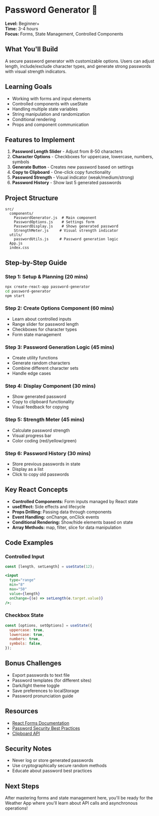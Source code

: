 # Password Generator 🔐

**Level:** Beginner+  
**Time:** 3-4 hours  
**Focus:** Forms, State Management, Controlled Components

## What You'll Build

A secure password generator with customizable options. Users can adjust length, include/exclude character types, and generate strong passwords with visual strength indicators.

## Learning Goals

- Working with forms and input elements
- Controlled components with useState
- Handling multiple state variables
- String manipulation and randomization
- Conditional rendering
- Props and component communication

## Features to Implement

1. **Password Length Slider** - Adjust from 8-50 characters
2. **Character Options** - Checkboxes for uppercase, lowercase, numbers, symbols
3. **Generate Button** - Creates new password based on settings
4. **Copy to Clipboard** - One-click copy functionality
5. **Password Strength** - Visual indicator (weak/medium/strong)
6. **Password History** - Show last 5 generated passwords

## Project Structure

```
src/
  components/
    PasswordGenerator.js  # Main component
    PasswordOptions.js    # Settings form
    PasswordDisplay.js    # Shows generated password
    StrengthMeter.js     # Visual strength indicator
  utils/
    passwordUtils.js     # Password generation logic
  App.js
  index.css
```

## Step-by-Step Guide

### Step 1: Setup & Planning (20 mins)

```bash
npx create-react-app password-generator
cd password-generator
npm start
```

### Step 2: Create Options Component (60 mins)

- Learn about controlled inputs
- Range slider for password length
- Checkboxes for character types
- Form state management

### Step 3: Password Generation Logic (45 mins)

- Create utility functions
- Generate random characters
- Combine different character sets
- Handle edge cases

### Step 4: Display Component (30 mins)

- Show generated password
- Copy to clipboard functionality
- Visual feedback for copying

### Step 5: Strength Meter (45 mins)

- Calculate password strength
- Visual progress bar
- Color coding (red/yellow/green)

### Step 6: Password History (30 mins)

- Store previous passwords in state
- Display as a list
- Click to copy old passwords

## Key React Concepts

- **Controlled Components:** Form inputs managed by React state
- **useEffect:** Side effects and lifecycle
- **Props Drilling:** Passing data through components
- **Event Handling:** onChange, onClick events
- **Conditional Rendering:** Show/hide elements based on state
- **Array Methods:** map, filter, slice for data manipulation

## Code Examples

### Controlled Input

```jsx
const [length, setLength] = useState(12);

<input
  type="range"
  min="8"
  max="50"
  value={length}
  onChange={(e) => setLength(e.target.value)}
/>;
```

### Checkbox State

```jsx
const [options, setOptions] = useState({
  uppercase: true,
  lowercase: true,
  numbers: true,
  symbols: false,
});
```

## Bonus Challenges

- Export passwords to text file
- Password templates (for different sites)
- Dark/light theme toggle
- Save preferences to localStorage
- Password pronunciation guide

## Resources

- [React Forms Documentation](https://react.dev/reference/react-dom/components/input)
- [Password Security Best Practices](https://www.nist.gov/itl/applied-cybersecurity/tig/projects/special-publication-800-63)
- [Clipboard API](https://developer.mozilla.org/en-US/docs/Web/API/Clipboard)

## Security Notes

- Never log or store generated passwords
- Use cryptographically secure random methods
- Educate about password best practices

## Next Steps

After mastering forms and state management here, you'll be ready for the Weather App where you'll learn about API calls and asynchronous operations!
